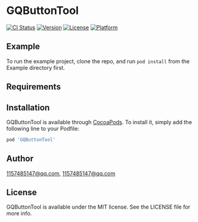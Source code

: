 # GQButtonTool

[![CI Status](https://img.shields.io/travis/1157485147@qq.com/GQButtonTool.svg?style=flat)](https://travis-ci.org/1157485147@qq.com/GQButtonTool)
[![Version](https://img.shields.io/cocoapods/v/GQButtonTool.svg?style=flat)](https://cocoapods.org/pods/GQButtonTool)
[![License](https://img.shields.io/cocoapods/l/GQButtonTool.svg?style=flat)](https://cocoapods.org/pods/GQButtonTool)
[![Platform](https://img.shields.io/cocoapods/p/GQButtonTool.svg?style=flat)](https://cocoapods.org/pods/GQButtonTool)

## Example

To run the example project, clone the repo, and run `pod install` from the Example directory first.

## Requirements

## Installation

GQButtonTool is available through [CocoaPods](https://cocoapods.org). To install
it, simply add the following line to your Podfile:

```ruby
pod 'GQButtonTool'
```

## Author

1157485147@qq.com, 1157485147@qq.com

## License

GQButtonTool is available under the MIT license. See the LICENSE file for more info.
